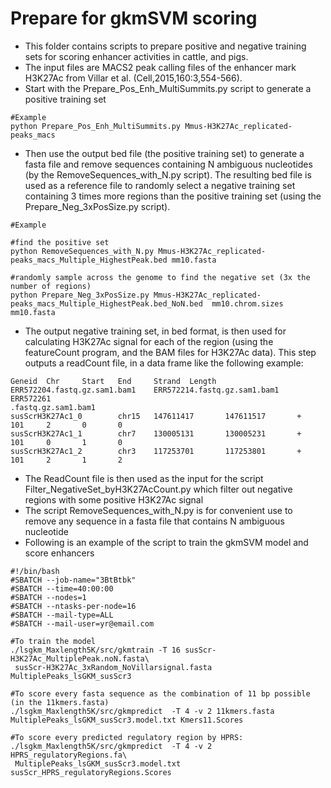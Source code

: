 # Prepare for gkmSVM scoring
- This folder contains scripts to prepare positive and negative training sets for scoring enhancer activities in cattle, and pigs.
- The input files are MACS2 peak calling files of the enhancer mark H3K27Ac from Villar et al. (Cell,2015,160:3,554-566). 
- Start with the Prepare_Pos_Enh_MultiSummits.py script to generate a positive training set
```
#Example
python Prepare_Pos_Enh_MultiSummits.py Mmus-H3K27Ac_replicated-peaks_macs

```

- Then use the output bed file (the positive training set) to generate a fasta file and remove sequences containing N ambiguous nucleotides (by the RemoveSequences_with_N.py script). The resulting bed file is used as a reference file to randomly select a negative training set containing 3 times more regions than the positive training set (using the Prepare_Neg_3xPosSize.py script). 
```
#Example

#find the positive set
python RemoveSequences_with_N.py Mmus-H3K27Ac_replicated-peaks_macs_Multiple_HighestPeak.bed mm10.fasta

#randomly sample across the genome to find the negative set (3x the number of regions)
python Prepare_Neg_3xPosSize.py Mmus-H3K27Ac_replicated-peaks_macs_Multiple_HighestPeak.bed_NoN.bed  mm10.chrom.sizes mm10.fasta

```
- The output negative training set, in bed format, is then used for calculating H3K27Ac signal for each of the region (using the featureCount program, and the BAM files for H3K27Ac data). This step outputs a readCount file, in a data frame like the following example:
```
Geneid  Chr     Start   End     Strand  Length  ERR572204.fastq.gz.sam1.bam1    ERR572214.fastq.gz.sam1.bam1    ERR572261
.fastq.gz.sam1.bam1
susScrH3K27Ac1_0        chr15   147611417       147611517       +       101     2       0       0
susScrH3K27Ac1_1        chr7    130005131       130005231       +       101     0       1       0
susScrH3K27Ac1_2        chr3    117253701       117253801       +       101     2       1       2
```
- The ReadCount file is then used as the input for the script Filter_NegativeSet_byH3K27AcCount.py  which filter out negative regions with some positive H3K27Ac signal
- The script RemoveSequences_with_N.py is for convenient use to remove any sequence in a fasta file that contains N ambiguous nucleotide
- Following is an example of the script to train the gkmSVM model and score enhancers 

```
#!/bin/bash
#SBATCH --job-name="3BtBtbk"
#SBATCH --time=40:00:00
#SBATCH --nodes=1
#SBATCH --ntasks-per-node=16
#SBATCH --mail-type=ALL
#SBATCH --mail-user=yr@email.com

#To train the model
./lsgkm_Maxlength5K/src/gkmtrain -T 16 susScr-H3K27Ac_MultiplePeak.noN.fasta\
 susScr-H3K27Ac_3xRandom_NoVillarsignal.fasta MultiplePeaks_lsGKM_susScr3

#To score every fasta sequence as the combination of 11 bp possible (in the 11kmers.fasta) 
./lsgkm_Maxlength5K/src/gkmpredict  -T 4 -v 2 11kmers.fasta MultiplePeaks_lsGKM_susScr3.model.txt Kmers11.Scores 

#To score every predicted regulatory region by HPRS: 
./lsgkm_Maxlength5K/src/gkmpredict  -T 4 -v 2 HPRS_regulatoryRegions.fa\
 MultiplePeaks_lsGKM_susScr3.model.txt susScr_HPRS_regulatoryRegions.Scores

``` 
